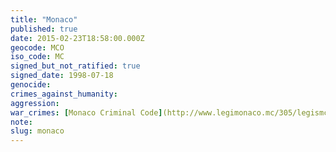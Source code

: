 ```yaml
---
title: "Monaco"
published: true
date: 2015-02-23T18:58:00.000Z
geocode: MCO
iso_code: MC
signed_but_not_ratified: true
signed_date: 1998-07-18
genocide:
crimes_against_humanity:
aggression:
war_crimes: [Monaco Criminal Code](http://www.legimonaco.mc/305/legismclois.nsf/ViewSommaire/5C2938D8D46C7348C12574FD004BE402!OpenDocument)
note:
slug: monaco
---
```

